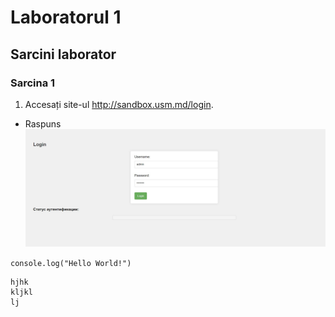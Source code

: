 # Laboratorul 1

## Sarcini laborator

### Sarcina 1

1. Accesați site-ul http://sandbox.usm.md/login.
  - Raspuns
![screenshot1](/imagini/rasp1.jpg)

`console.log("Hello World!")`

``` 
hjhk
kljkl
lj
```